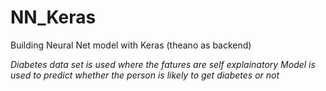 # NN_Keras
Building Neural Net model with Keras (theano as backend)

*Diabetes data set is used where the fatures are self explainatory*
*Model is used to predict whether the person is likely to get diabetes or not*
